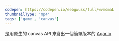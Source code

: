 ```yaml
---
codepen: https://codepen.io/eebgwuss/full/wvmdmaL
thumbnailType: 'mp4'
tags: ['game', 'canvas']
---
```


是用原生的 canvas API 來寫出一個簡單版本的 [Agar.io](https://agar.io)
